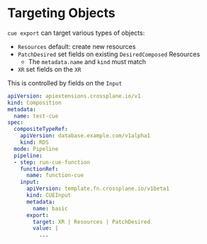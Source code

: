 # Targeting Objects

`cue export` can target various types of objects:

- `Resources` default: create new resources
- `PatchDesired` set fields on existing `DesiredComposed` Resources
  - The `metadata.name` and `kind` must match
- `XR` set fields on the `XR`

This is controlled by fields on the `Input`

```yaml
apiVersion: apiextensions.crossplane.io/v1
kind: Composition
metadata:
  name: test-cue
spec:
  compositeTypeRef:
    apiVersion: database.example.com/v1alpha1
    kind: RDS
  mode: Pipeline
  pipeline:
  - step: run-cue-function
    functionRef:
      name: function-cue
    input:
      apiVersion: template.fn.crossplane.io/v1beta1
      kind: CUEInput
      metadata:
        name: basic
      export:
        target: XR | Resources | PatchDesired
        value: |
          ...
```